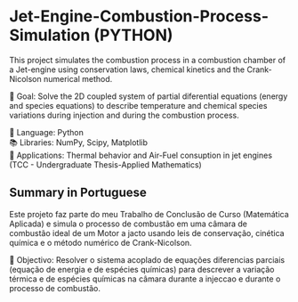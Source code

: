 # Jet-Engine-Combustion-Process-Simulation (PYTHON) 

This project simulates the combustion process in a combustion chamber of a Jet-engine using conservation laws, 
chemical kinetics and the Crank-Nicolson numerical method.

📌 Goal: Solve the 2D coupled system of partial diferential equations (energy and species equations) to describe temperature and chemical species variations during injection and during the combustion process. 

🔧 Language: Python  
📚 Libraries: NumPy, Scipy, Matplotlib  
🧪 Applications: Thermal behavior and Air-Fuel consuption in jet engines (TCC - Undergraduate Thesis-Applied Mathematics)

## Summary in Portuguese
Este projeto faz parte do meu Trabalho de Conclusão de Curso (Matemática Aplicada) e simula o processo de combustão em uma câmara de combustão ideal de um Motor a jacto usando leis de conservação, cinética química e o método numérico de Crank-Nicolson. 

📌 Objectivo: Resolver o sistema acoplado de equações diferencias parciais (equação de energia e de espécies químicas) para descrever a variação térmica e de espécies químicas na câmara durante a injeccao e durante o processo de combustão.
